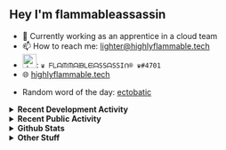 ## Hey I'm flammableassassin

- 🔭 Currently working as an apprentice in a cloud team  
- 📫 How to reach me: [lighter@highlyflammable.tech](mailto:lighter@highlyflammable.tech?subject=Hello)
- <img src="https://discord.com/assets/2c21aeda16de354ba5334551a883b481.png" alt="drawing" width="25"/>: `♛ ᖴᒪᗩᙏᙏᗩᙖᒪᙓᗩSSᗩSSIᑎ® ♛#4701`
- 🌐 [highlyflammable.tech](https://highlyflammable.tech)

<!--START_SECTION:randomWord-->
- Random word of the day: [ectobatic](https://www.wordnik.com/words/ectobatic)
<!--END_SECTION:randomWord-->

<details>
  <summary><b>Recent Development Activity</b></summary>
  Doesn't record in dev containers
    <br> 
  
  <!--START_SECTION:waka-->

```text
JavaScript   11 hrs 31 mins  ███████████████████████▒░   93.02 %
JSON         41 mins         █▒░░░░░░░░░░░░░░░░░░░░░░░   05.54 %
TypeScript   5 mins          ▒░░░░░░░░░░░░░░░░░░░░░░░░   00.80 %
Other        4 mins          ░░░░░░░░░░░░░░░░░░░░░░░░░   00.57 %
```

<!--END_SECTION:waka-->

</details>

<details>
  <summary><b>Recent Public Activity</b></summary>
    <br>

  <!--START_SECTION:activity-->
1. ❗️ Closed issue [#58](https://github.com/flamableassassin/status/issues/58) in [flamableassassin/status](https://github.com/flamableassassin/status)
2. 🗣 Commented on [#58](https://github.com/flamableassassin/status/issues/58) in [flamableassassin/status](https://github.com/flamableassassin/status)
3. ❗️ Opened issue [#58](https://github.com/flamableassassin/status/issues/58) in [flamableassassin/status](https://github.com/flamableassassin/status)
4. 🗣 Commented on [#57](https://github.com/flamableassassin/status/issues/57) in [flamableassassin/status](https://github.com/flamableassassin/status)
5. ❗️ Opened issue [#57](https://github.com/flamableassassin/status/issues/57) in [flamableassassin/status](https://github.com/flamableassassin/status)
  <!--END_SECTION:activity-->

</details>

<details>
  <summary><b>Github Stats</b></summary>
    <br>
    <p align="center">
      <img width="48%" src="https://github-readme-stats.vercel.app/api?username=flamableassassin&count_private=true&show_icons=true&theme=radical"/>
      <img width="48%" src="https://github-readme-streak-stats.herokuapp.com?user=flamableassassin&theme=neon-dark"/>
    </p>
  
</details>

<details>
  <summary><b>Other Stuff</b></summary>
  <br>
<a href="https://www.abuseipdb.com/user/67633" title="AbuseIPDB" alt="AbuseIPDB Contributor Badge">
	<img src="https://www.abuseipdb.com/contributor/67633.svg" style="width: 180px;">
</a>
  
</details>
